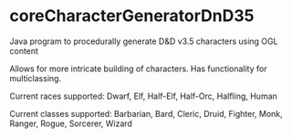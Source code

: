 # coreCharacterGeneratorDnD35
Java program to procedurally generate D&amp;D v3.5 characters using OGL content

Allows for more intricate building of characters. 
Has functionality for multiclassing. 

Current races supported:
Dwarf, Elf, Half-Elf, Half-Orc, Halfling, Human

Current classes supported:
Barbarian, Bard, Cleric, Druid, Fighter, Monk, Ranger, Rogue, Sorcerer, Wizard
